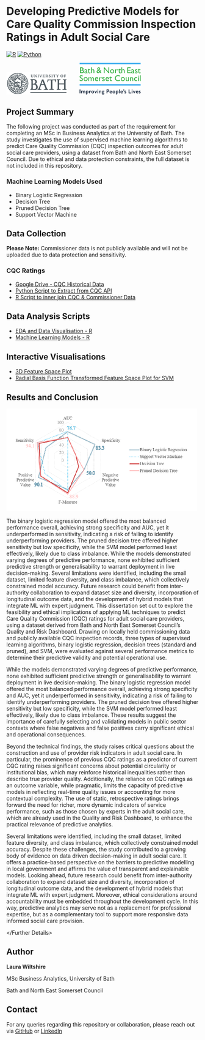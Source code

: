 # Developing Predictive Models for Care Quality Commission Inspection Ratings in Adult Social Care
[![R](https://img.shields.io/badge/R-%23276DC3.svg?logo=r&logoColor=white)](#)
[![Python](https://img.shields.io/badge/Python-3776AB?logo=python&logoColor=fff)](#)
<p align="left">
  <img src="Uni_of_Bath_logo.png" alt="B&NES Logo" width = "160"/>
  &nbsp;&nbsp;&nbsp;&nbsp;&nbsp;&nbsp;
  <img src="bathnes-logo-colour.png" alt="B&NES Logo" width = "160"/>
</p>

## Project Summary
The following project was conducted as part of the requirement for completing an MSc in Business Analytics at the University of Bath. The study investigates the use of supervised machine learning algorithms to predict Care Quality Commission (CQC) inspection outcomes for adult social care providers, using a dataset from Bath and North East Somerset Council.
Due to ethical and data protection constraints, the full dataset is not included in this repository.

### Machine Learning Models Used

- Binary Logistic Regression
- Decision Tree
- Pruned Decision Tree
- Support Vector Machine

## Data Collection
**Please Note:** Commissioner data is not publicly available and will not be uploaded due to data protection and sensitivity.
### CQC Ratings
- [Google Drive - CQC Historical Data](https://drive.google.com/drive/folders/0B1jvn_rdpdEzMUtiNVoyeW9rb2M?resourcekey=0-J1nm1TwV6Vf_N9DArEe6XQ)
- [Python Script to Extract from CQC API](https://github.com/LauraWiltshire/MSc_Business_Analytics/blob/main/CQC_API_Script.py)
- [R Script to inner join CQC & Commissioner Data](https://github.com/LauraWiltshire/MSc_Business_Analytics/blob/main/Join_CQC_and_Commissioner_Data.R)
  
## Data Analysis Scripts
- [EDA and Data Visualisation - R](https://github.com/LauraWiltshire/MSc_Business_Analytics/blob/main/EDA_CQC_Ratings.R)
- [Machine Learning Models - R](https://github.com/LauraWiltshire/MSc_Business_Analytics/blob/main/CQC_Machine_Learning.R)
  
## Interactive Visualisations
- [3D Feature Space Plot](https://laurawiltshire.github.io/MSc_Business_Analytics/3D_PLOT.html)
- [Radial Basis Function Transformed Feature Space Plot for SVM](https://laurawiltshire.github.io/MSc_Business_Analytics/3D_PLOT_RBF.html)

## Results and Conclusion
<p align="left">
  <img src="RADAR_PLOT.png" alt="ML Comparison Radar Plot" width = "500"/>
</p>
The binary logistic regression model offered the most balanced performance overall, achieving strong specificity and AUC, yet it underperformed in sensitivity, indicating a risk of failing to identify underperforming providers. The pruned decision tree offered higher sensitivity but low specificity, while the SVM model performed least effectively, likely due to class imbalance. While the models demonstrated varying degrees of predictive performance, none exhibited sufficient predictive strength or generalisability to warrant deployment in live decision-making. Several limitations were identified, including the small dataset, limited feature diversity, and class imbalance, which collectively constrained model accuracy. Future research could benefit from inter-authority collaboration to expand dataset size and diversity, incorporation of longitudinal outcome data, and the development of hybrid models that integrate ML with expert judgment.

<Further Details>
This dissertation set out to explore the feasibility and ethical implications of applying ML techniques to predict Care Quality Commission (CQC) ratings for adult social care providers, using a dataset derived from Bath and North East Somerset Council’s Quality and Risk Dashboard. Drawing on locally held commissioning data and publicly available CQC inspection records, three types of supervised learning algorithms, binary logistic regression, decision trees (standard and pruned), and SVM, were evaluated against several performance metrics to determine their predictive validity and potential operational use.    
    
While the models demonstrated varying degrees of predictive performance, none exhibited sufficient predictive strength or generalisability to warrant deployment in live decision-making. The binary logistic regression model offered the most balanced performance overall, achieving strong specificity and AUC, yet it underperformed in sensitivity, indicating a risk of failing to identify underperforming providers. The pruned decision tree offered higher sensitivity but low specificity, while the SVM model performed least effectively, likely due to class imbalance. These results suggest the importance of carefully selecting and validating models in public sector contexts where false negatives and false positives carry significant ethical and operational consequences.

Beyond the technical findings, the study raises critical questions about the construction and use of provider risk indicators in adult social care. In particular, the prominence of previous CQC ratings as a predictor of current CQC rating raises significant concerns about potential circularity or institutional bias, which may reinforce historical inequalities rather than describe true provider quality. Additionally, the reliance on CQC ratings as an outcome variable, while pragmatic, limits the capacity of predictive models in reflecting real-time quality issues or accounting for more contextual complexity. The use of static, retrospective ratings brings forward the need for richer, more dynamic indicators of service performance, such as those chosen by experts in the adult social care, which are already used in the Quality and Risk Dashboard, to enhance the practical relevance of predictive analytics.

Several limitations were identified, including the small dataset, limited feature diversity, and class imbalance, which collectively constrained model accuracy. Despite these challenges, the study contributed to a growing body of evidence on data driven decision-making in adult social care. It offers a practice-based perspective on the barriers to predictive modelling in local government and affirms the value of transparent and explainable models. Looking ahead, future research could benefit from inter-authority collaboration to expand dataset size and diversity, incorporation of longitudinal outcome data, and the development of hybrid models that integrate ML with expert judgment. Moreover, ethical considerations around accountability must be embedded throughout the development cycle. In this way, predictive analytics may serve not as a replacement for professional expertise, but as a complementary tool to support more responsive data informed social care provision.

</Further Details>

## Author
**Laura Wiltshire**

MSc Business Analytics, University of Bath

Bath and North East Somerset Council

## Contact
For any queries regarding this repository or collaboration, please reach out via [GitHub](https://github.com/LauraWiltshire) or [LinkedIn](https://www.linkedin.com/in/laura-wiltshire-0b7762299/)
